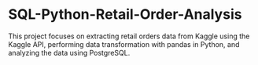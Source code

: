 # SQL-Python-Retail-Order-Analysis
This project focuses on extracting retail orders data from Kaggle using the Kaggle API, performing data transformation with pandas in Python, and analyzing the data using PostgreSQL.
